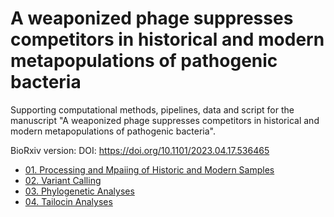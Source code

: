 # A weaponized phage suppresses competitors in historical and modern metapopulations of pathogenic bacteria

Supporting computational methods, pipelines, data and script for the manuscript "A weaponized phage suppresses competitors in historical and modern metapopulations of pathogenic bacteria".  

BioRxiv version: DOI: https://doi.org/10.1101/2023.04.17.536465

* [01. Processing and Mpaiing of Historic and Modern Samples](/01_Processing_Mapping.md)
* [02. Variant Calling](/02_Variant_Calling.md)
* [03. Phylogenetic Analyses](/03_Phylogenetic_Analyses.md)
* [04. Tailocin Analyses](/04_Tailocin_Analyses.md)
